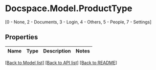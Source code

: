 # Docspace.Model.ProductType
[0 - None, 2 - Documents, 3 - Login, 4 - Others, 5 - People, 7 - Settings]

## Properties

Name | Type | Description | Notes
------------ | ------------- | ------------- | -------------

[[Back to Model list]](../README.md#documentation-for-models) [[Back to API list]](../README.md#documentation-for-api-endpoints) [[Back to README]](../README.md)

